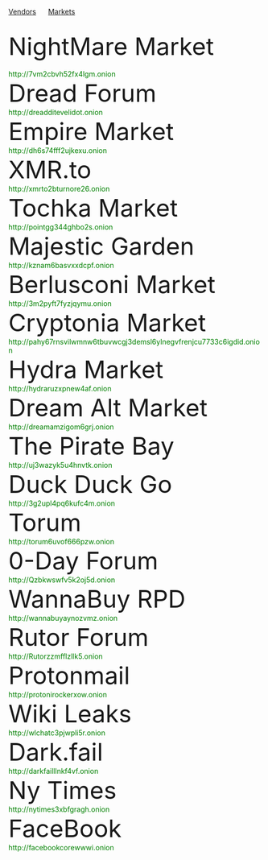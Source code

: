 <html lang="en-US">
  <head>
	  <meta charset="UTF-8">
          <meta name="viewport" content="width=device-width, initial-scale=1.0, maximum-scale=1.0, minimum-scale=1.0">
          <meta property="og:title" content="Practical Onions Links" />
          <meta name="twitter:title" content="Practical Onions Links" />
          <meta name="description" content="Includes the most current links to markets and vendors shops. Also includes some of the more popular vendor's public key as well market public key">
    <link rel="stylesheet" href="/hacker/assets/css/style.css?v=e193e8e825d1db5b6c1761cb8026a0d6f0e29142">
    <title>Practical Onions</title>
  </head>
    <body>
	    <p>
                    <a href="./Vendors.html" style="margin-right:20px">Vendors</a>
                    <a href="./Markets" style="margin-right:20px">Markets</a>
	    </p><br>
      <font size="10">NightMare Market</font><br><br>
            <font color="green">http://7vm2cbvh52fx4lgm.onion</font><br>
      <font size="10">Dread Forum</font><br>
            <font color="green">http://dreadditevelidot.onion</font><br>
      <font size="10">Empire Market</font><br>
            <font color="green">http://dh6s74fff2ujkexu.onion</font><br>
      <font size="10">XMR.to</font><br>
            <font color="green">http://xmrto2bturnore26.onion</font><br>
      <font size="10">Tochka Market</font><br>
            <font color="green">http://pointgg344ghbo2s.onion</font><br>
      <font size="10">Majestic Garden</font><br>
            <font color="green">http://kznam6basvxxdcpf.onion</font><br>
      <font size="10">Berlusconi Market</font><br>
	          <font color="green">http://3m2pyft7fyzjqymu.onion</font><br>
      <font size="10">Cryptonia Market</font><br>
            <font color="green">http://pahy67rnsvilwmnw6tbuvwcgj3demsl6ylnegvfrenjcu7733c6igdid.onion</font><br>
      <font size="10">Hydra Market</font><br>
	          <font color="green">http://hydraruzxpnew4af.onion</font><br>
      <font size="10">Dream Alt Market</font><br>
	          <font color="green">http://dreamamzigom6grj.onion</font><br>
      <font size="10">The Pirate Bay</font><br>
            <font color="green">http://uj3wazyk5u4hnvtk.onion</font><br>   
      <font size="10">Duck Duck Go</font><br>
            <font color="green">http://3g2upl4pq6kufc4m.onion</font><br>
      <font size="10">Torum</font><br>
            <font color="green">http://torum6uvof666pzw.onion</font><br>
      <font size="10">0-Day Forum</font><br>
            <font color="green">http://Qzbkwswfv5k2oj5d.onion</font><br>
      <font size="10">WannaBuy RPD</font><br>
            <font color="green">http://wannabuyaynozvmz.onion</font><br>
      <font size="10">Rutor Forum</font><br>
             <font color="green">http://Rutorzzmfflzllk5.onion</font><br>
      <font size="10">Protonmail</font><br>
             <font color="green">http://protonirockerxow.onion</font><br>
      <font size="10">Wiki Leaks</font><br>
             <font color="green">http://wlchatc3pjwpli5r.onion</font><br>  
      <font size="10">Dark.fail</font><br>
             <font color="green">http://darkfailllnkf4vf.onion</font><br>
      <font size="10">Ny Times</font><br>
             <font color="green">http://nytimes3xbfgragh.onion</font><br>
      <font size="10">FaceBook</font><br>
             <font color="green">http://facebookcorewwwi.onion</font><br>
    </body>
</html>

